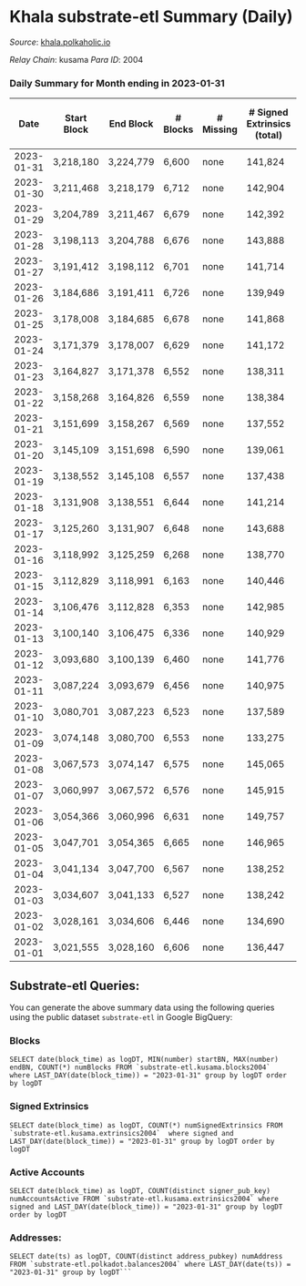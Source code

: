 # Khala substrate-etl Summary (Daily)

_Source_: [khala.polkaholic.io](https://khala.polkaholic.io)

*Relay Chain*: kusama
*Para ID*: 2004



### Daily Summary for Month ending in 2023-01-31


| Date | Start Block | End Block | # Blocks | # Missing | # Signed Extrinsics (total) | # Active Accounts | # Addresses with Balances | # Events | # Transfers | # XCM Transfers In | # XCM Transfers Out |
| ---- | ----------- | --------- | -------- | --------- | --------------------------- | ----------------- | ------------------------- | -------- | ----------- | ------------------ | ------------------- |
| 2023-01-31 | 3,218,180 | 3,224,779 | 6,600 | none  | 141,824 | 1,529 | 23,240 | 7,956,630 | 131,686 ($2,052,635.01) | 4 ($1,189.36) |   |
| 2023-01-30 | 3,211,468 | 3,218,179 | 6,712 | none  | 142,904 | 1,404 | 23,206 | 7,746,580 | 131,813 ($679,085.84) | 4 ($79.18) |   |
| 2023-01-29 | 3,204,789 | 3,211,467 | 6,679 | none  | 142,392 | 1,399 | 23,213 | 7,690,296 | 130,503 ($643,850.27) | 10 ($278.62) |   |
| 2023-01-28 | 3,198,113 | 3,204,788 | 6,676 | none  | 143,888 | 1,398 | 23,196 | 7,595,821 | 130,209 ($674,865.38) | 2 ($62.02) |   |
| 2023-01-27 | 3,191,412 | 3,198,112 | 6,701 | none  | 141,714 | 1,355 | 23,189 | 7,612,303 | 130,950 ($760,379.83) | 6 ($114.09) |   |
| 2023-01-26 | 3,184,686 | 3,191,411 | 6,726 | none  | 139,949 | 1,346 | 23,156 | 7,456,285 | 130,296 ($522,894.82) | 3 ($212.90) |   |
| 2023-01-25 | 3,178,008 | 3,184,685 | 6,678 | none  | 141,868 | 1,378 | 23,154 | 7,474,622 | 131,153 ($903,876.88) | 7 ($983.62) |   |
| 2023-01-24 | 3,171,379 | 3,178,007 | 6,629 | none  | 141,172 | 1,421 | 23,147 | 7,410,072 | 130,575 ($1,363,416.03) | 8 ($1,954.57) |   |
| 2023-01-23 | 3,164,827 | 3,171,378 | 6,552 | none  | 138,311 | 1,368 | 23,142 | 7,320,572 | 128,267 ($494,945.84) | 9 ($928.80) |   |
| 2023-01-22 | 3,158,268 | 3,164,826 | 6,559 | none  | 138,384 | 1,326 | 23,139 | 7,480,908 | 128,683 ($534,709.64) | 23 ($480.97) |   |
| 2023-01-21 | 3,151,699 | 3,158,267 | 6,569 | none  | 137,552 | 1,323 | 23,134 | 7,474,381 | 128,877 ($551,417.82) | 19 ($36.53) |   |
| 2023-01-20 | 3,145,109 | 3,151,698 | 6,590 | none  | 139,061 | 1,352 | 23,115 | 7,479,597 | 129,201 ($388,267.38) | 7 ($133.91) |   |
| 2023-01-19 | 3,138,552 | 3,145,108 | 6,557 | none  | 137,438 | 1,388 | 23,104 | 7,196,614 | 128,092 ($774,856.18) | 11 ($4,769.92) |   |
| 2023-01-18 | 3,131,908 | 3,138,551 | 6,644 | none  | 141,214 | 1,415 | 23,091 | 7,423,897 | 130,675 ($590,034.46) | 5 ($900.02) |   |
| 2023-01-17 | 3,125,260 | 3,131,907 | 6,648 | none  | 143,688 | 1,427 | 23,085 | 7,432,637 | 130,972 ($773,678.89) | 10 ($1,410.09) |   |
| 2023-01-16 | 3,118,992 | 3,125,259 | 6,268 | none  | 138,770 | 1,442 | 23,095 | 6,979,797 | 123,471 ($804,620.42) | 9 ($586.40) |   |
| 2023-01-15 | 3,112,829 | 3,118,991 | 6,163 | none  | 140,446 | 1,404 | 23,062 | 6,776,372 | 122,009 ($609,123.63) | 7 ($151.80) |   |
| 2023-01-14 | 3,106,476 | 3,112,828 | 6,353 | none  | 142,985 | 1,429 | 23,069 | 6,759,375 | 124,287 ($765,321.88) | 22 ($1,464.65) |   |
| 2023-01-13 | 3,100,140 | 3,106,475 | 6,336 | none  | 140,929 | 1,426 | 23,058 | 6,602,074 | 121,885 ($1,258,752.21) | 8 ($1,690.49) |   |
| 2023-01-12 | 3,093,680 | 3,100,139 | 6,460 | none  | 141,776 | 1,464 | 23,044 | 6,792,989 | 125,106 ($4,193,489.04) | 9 ($562.70) |   |
| 2023-01-11 | 3,087,224 | 3,093,679 | 6,456 | none  | 140,975 | 1,457 | 23,025 | 6,707,484 | 124,802 ($4,804,521.63) | 3 ($41.94) |   |
| 2023-01-10 | 3,080,701 | 3,087,223 | 6,523 | none  | 137,589 | 1,427 | 22,990 | 6,429,611 | 122,492 ($902,199.09) | 10 ($448.89) |   |
| 2023-01-09 | 3,074,148 | 3,080,700 | 6,553 | none  | 133,275 | 1,393 | 22,988 | 6,081,669 | 118,034 ($871,303.74) | 14 ($1,011.85) |   |
| 2023-01-08 | 3,067,573 | 3,074,147 | 6,575 | none  | 145,065 | 1,426 | 23,001 | 6,513,638 | 124,681 ($1,355,403.46) | 20 ($1,538.68) |   |
| 2023-01-07 | 3,060,997 | 3,067,572 | 6,576 | none  | 145,915 | 1,372 | 22,996 | 6,823,374 | 123,561 ($540,765.44) | 6 ($217.93) |   |
| 2023-01-06 | 3,054,366 | 3,060,996 | 6,631 | none  | 149,757 | 1,353 | 22,978 | 6,573,889 | 126,785 ($528,587.88) | 3 ($167.30) |   |
| 2023-01-05 | 3,047,701 | 3,054,365 | 6,665 | none  | 146,965 | 1,438 | 22,957 | 6,592,860 | 128,552 ($1,396,397.57) | 6 ($830.10) |   |
| 2023-01-04 | 3,041,134 | 3,047,700 | 6,567 | none  | 138,252 | 1,495 | 22,939 | 6,130,850 | 121,391 ($983,355.99) | 23 ($873.59) |   |
| 2023-01-03 | 3,034,607 | 3,041,133 | 6,527 | none  | 138,242 | 1,432 | 22,916 | 6,014,523 | 120,176 ($620,532.31) | 6 ($875.92) |   |
| 2023-01-02 | 3,028,161 | 3,034,606 | 6,446 | none  | 134,690 | 1,422 | 22,905 | 5,829,194 | 119,882 ($774,113.51) | 11 ($876.61) |   |
| 2023-01-01 | 3,021,555 | 3,028,160 | 6,606 | none  | 136,447 | 1,377 | 22,903 | 5,852,695 | 121,317 ($412,530.00) | 12 ($476.65) |   |

## Substrate-etl Queries:
You can generate the above summary data using the following queries using the public dataset `substrate-etl` in Google BigQuery:


### Blocks
```
SELECT date(block_time) as logDT, MIN(number) startBN, MAX(number) endBN, COUNT(*) numBlocks FROM `substrate-etl.kusama.blocks2004`  where LAST_DAY(date(block_time)) = "2023-01-31" group by logDT order by logDT
```


### Signed Extrinsics
```
SELECT date(block_time) as logDT, COUNT(*) numSignedExtrinsics FROM `substrate-etl.kusama.extrinsics2004`  where signed and LAST_DAY(date(block_time)) = "2023-01-31" group by logDT order by logDT
```


### Active Accounts
```
SELECT date(block_time) as logDT, COUNT(distinct signer_pub_key) numAccountsActive FROM `substrate-etl.kusama.extrinsics2004` where signed and LAST_DAY(date(block_time)) = "2023-01-31" group by logDT order by logDT
```


### Addresses:
```
SELECT date(ts) as logDT, COUNT(distinct address_pubkey) numAddress FROM `substrate-etl.polkadot.balances2004` where LAST_DAY(date(ts)) = "2023-01-31" group by logDT```

